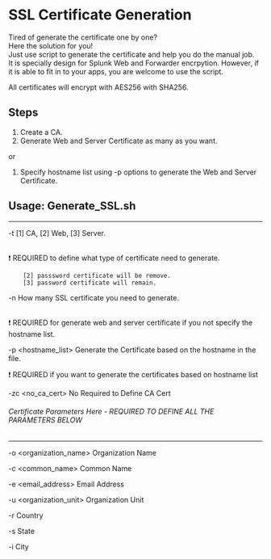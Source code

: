 # SSL Certificate Generation

Tired of generate the certificate one by one?<br/>
Here the solution for you!<br/>
Just use script to generate the certificate and help you do the manual job.<br/>
It is specially design for Splunk Web and Forwarder encrpytion. However, if it is able to fit in to your apps, you are welcome to use the script.<br/>

All certificates will encrypt with AES256 with SHA256.

## Steps

1) Create a CA.
2) Generate Web and Server Certificate as many as you want.

or 

1) Specify hostname list using -p options to generate the Web and Server Certificate.

## Usage: Generate_SSL.sh 
---------------------------------------------------------------------------------------------------------------------

  -t <type> [1] CA, [2] Web, [3] Server. </br></br>
 
 :exclamation: REQUIRED to define what type of certificate need to generate. 
  
        [2] passsword certificate will be remove.
        [3] password certificate will remain.
 

  -n <number> How many SSL certificate you need to generate. </br></br>
  
  :exclamation: REQUIRED for generate web and server certificate if you not specify the hostname list.

  -p <hostname_list> Generate the Certificate based on the hostname in the file. 
  
 :exclamation: REQUIRED if you want to generate the certificates based on hostname list

  -zc <no_ca_cert> No Required to Define CA Cert

###### Certificate Parameters Here  - REQUIRED TO DEFINE ALL THE PARAMETERS BELOW ######
------------------------------------------------------------------------------------------------------------------------------------------------

  -o <organization_name> Organization Name

  -c <common_name> Common Name

  -e <email_address> Email Address

  -u <organization_unit> Organization Unit

  -r <country> Country

  -s <state> State

  -i <city> City
